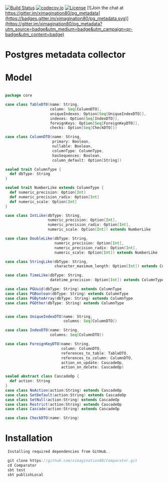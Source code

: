 [![Build Status](https://travis-ci.org/ximagination80/pg_metadata.svg?branch=master)](https://travis-ci.org/ximagination80/pg_metadata)
[![codecov.io](https://codecov.io/github/ximagination80/pg_metadata/coverage.svg?branch=master)](https://codecov.io/github/ximagination80/pg_metadata?branch=master)
[![License](http://img.shields.io/:license-Apache%202-red.svg)](http://www.apache.org/licenses/LICENSE-2.0.txt)
[![Join the chat at https://gitter.im/ximagination80/pg_metadata](https://badges.gitter.im/ximagination80/pg_metadata.svg)](https://gitter.im/ximagination80/pg_metadata?utm_source=badge&utm_medium=badge&utm_campaign=pr-badge&utm_content=badge)

# Postgres metadata collector
# Model

```scala

package core

case class TableDTO(name: String,
                    column: Seq[ColumnDTO],
                    uniqueIndexes: Option[Seq[UniqueIndexDTO]],
                    indexes: Option[Seq[IndexDTO]],
                    foreignKeys: Option[Seq[ForeignKeyDTO]],
                    checks: Option[Seq[CheckDTO]])

case class ColumnDTO(name: String,
                     primary: Boolean,
                     nullable: Boolean,
                     columnType: ColumnType,
                     hasSequences: Boolean,
                     column_default: Option[String])

sealed trait ColumnType {
  def dbType: String
}

sealed trait NumberLike extends ColumnType {
  def numeric_precision: Option[Int]
  def numeric_precision_radix: Option[Int]
  def numeric_scale: Option[Int]
}

case class IntLike(dbType: String,
                   numeric_precision: Option[Int],
                   numeric_precision_radix: Option[Int],
                   numeric_scale: Option[Int]) extends NumberLike

case class DoubleLike(dbType: String,
                      numeric_precision: Option[Int],
                      numeric_precision_radix: Option[Int],
                      numeric_scale: Option[Int]) extends NumberLike

case class StringLike(dbType: String,
                      character_maximum_length: Option[Int]) extends ColumnType

case class TimeLike(dbType: String,
                    datetime_precision: Option[Int]) extends ColumnType

case class PGUuid(dbType: String) extends ColumnType
case class PGBoolean(dbType: String) extends ColumnType
case class PGByteArray(dbType: String) extends ColumnType
case class PGOther(dbType: String) extends ColumnType


case class UniqueIndexDTO(name: String,
                          columns: Seq[ColumnDTO])

case class IndexDTO(name: String,
                    columns: Seq[ColumnDTO])

case class ForeignKeyDTO(name: String,
                         column: ColumnDTO,
                         references_to_table: TableDTO,
                         references_to_column: ColumnDTO,
                         action_on_update: CascadeOp,
                         action_on_delete: CascadeOp)

sealed abstract class CascadeOp {
  def action: String
}
case class NoAction(action:String) extends CascadeOp
case class SetDefault(action:String) extends CascadeOp
case class SetNull(action:String) extends CascadeOp
case class Restrict(action:String) extends CascadeOp
case class Cascade(action:String) extends CascadeOp

case class CheckDTO(name: String)

```

# Installation
```scala
 Installing required dependencies from GitHub..

 git clone https://github.com/ximagination80/Comparator.git
 cd Comparator
 sbt test
 sbt publishLocal
```


